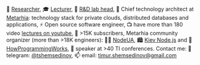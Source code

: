 🔭 [Researcher](https://linkedin.com/in/shemsedinov),
🎓 [Lecturer](https://github.com/HowProgrammingWorks/Index),
👷 [R&D lab head](http://metarhia.com/),
📐 Chief technology architect at [Metarhia](https://github.com/metarhia):
technology stack for private clouds, distributed databases and applications,
⚡ Open source software engineer,
📺 have more than 180 video [lectures on youtube](https://www.youtube.com/TimurShemsedinov),
🔔 >15K subscribers,
Metarhia community organizer (more than >18K engineers):
👨‍💻 [NodeUA](https://www.meetup.com/NodeUA/),
🏙️ [Kiev Node.js](http://www.meetup.com/KievNodeJS/) and
🌱 [HowProgrammingWorks](https://www.meetup.com/HowProgrammingWorks/),
📢 speaker at >40 TI conferences.
Contact me:
💬 telegram: [@tshemsedinov](https://telegram.me/tshemsedinov),
📫 email: [timur.shemsedinov@gmail.com](mailto:timur.shemsedinov@gmail.com)
